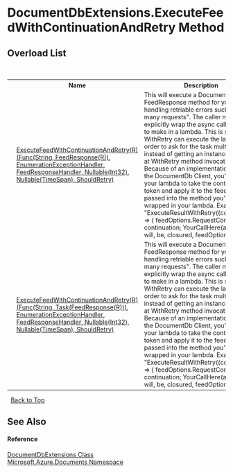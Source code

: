 # DocumentDbExtensions.ExecuteFeedWithContinuationAndRetry Method 
 


## Overload List
&nbsp;<table><tr><th></th><th>Name</th><th>Description</th></tr><tr><td>![Public method](media/pubmethod.gif "Public method")![Static member](media/static.gif "Static member")</td><td><a href="52b92d2f-e5f8-0ded-2e73-059ad967fbb4">ExecuteFeedWithContinuationAndRetry(R)(Func(String, FeedResponse(R)), EnumerationExceptionHandler, FeedResponseHandler, Nullable(Int32), Nullable(TimeSpan), ShouldRetry)</a></td><td>
This will execute a DocumentDB client FeedResponse method for you while handling retriable errors such as "too many requests". The caller must explicitly wrap the async call they want to make in a lambda. This is so that WithRetry can execute the lambda in order to ask for the task multiple times instead of getting an instance created at WithRetry method invocation time. Because of an implementation detail of the DocumentDb Client, you'll need your lambda to take the continuation token and apply it to the feed options passed into the method you've wrapped in your lambda. Example: "ExecuteResultWithRetry((continuation) => { feedOptions.RequestContinuation = continuation; YourCallHere(arguments, will, be, closured, feedOptions));"</td></tr><tr><td>![Public method](media/pubmethod.gif "Public method")![Static member](media/static.gif "Static member")</td><td><a href="b296ffe9-ff52-37a6-0466-9ef016cf207e">ExecuteFeedWithContinuationAndRetry(R)(Func(String, Task(FeedResponse(R))), EnumerationExceptionHandler, FeedResponseHandler, Nullable(Int32), Nullable(TimeSpan), ShouldRetry)</a></td><td>
This will execute a DocumentDB client FeedResponse method for you while handling retriable errors such as "too many requests". The caller must explicitly wrap the async call they want to make in a lambda. This is so that WithRetry can execute the lambda in order to ask for the task multiple times instead of getting an instance created at WithRetry method invocation time. Because of an implementation detail of the DocumentDb Client, you'll need your lambda to take the continuation token and apply it to the feed options passed into the method you've wrapped in your lambda. Example: "ExecuteResultWithRetry((continuation) => { feedOptions.RequestContinuation = continuation; YourCallHere(arguments, will, be, closured, feedOptions));"</td></tr></table>&nbsp;
<a href="#documentdbextensions.executefeedwithcontinuationandretry-method">Back to Top</a>

## See Also


#### Reference
<a href="2e7c24fb-f7c9-2314-1ff8-386e1be4f471">DocumentDbExtensions Class</a><br /><a href="856b2e23-9c8b-2618-f913-67d85d500616">Microsoft.Azure.Documents Namespace</a><br />